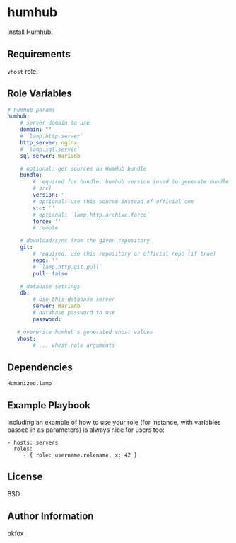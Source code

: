 humhub
=========

Install Humhub.

Requirements
------------
`vhost` role.

Role Variables
--------------

```yaml
# humhub params
humhub:
    # server domain to use
    domain: ""
    # `lamp.http.server`
    http_server: nginx
    # `lamp.sql.server`
    sql_server: mariadb

    # optional: get sources an HumHub bundle
    bundle:
        # required for bundle: humhub version (used to generate bundle's
        # src)
        version: ''
        # optional: use this source instead of official one
        src: ''
        # optional: `lamp.http.archive.force`
        force: ''
        # remote

    # download/sync from the given repository
    git:
        # required: use this repository or official repo (if true)
        repo: ''
        # `lamp.http.git.pull`
        pull: false

    # database settings
    db:
        # use this database server
        server: mariadb
        # database password to use
        password:

   # overwrite humhub's generated vhost values
   vhost:
        # ... vhost role arguments
```


Dependencies
------------

`Humanized.lamp`

Example Playbook
----------------

Including an example of how to use your role (for instance, with variables passed in as parameters) is always nice for users too:

    - hosts: servers
      roles:
         - { role: username.rolename, x: 42 }

License
-------

BSD

Author Information
------------------

bkfox

